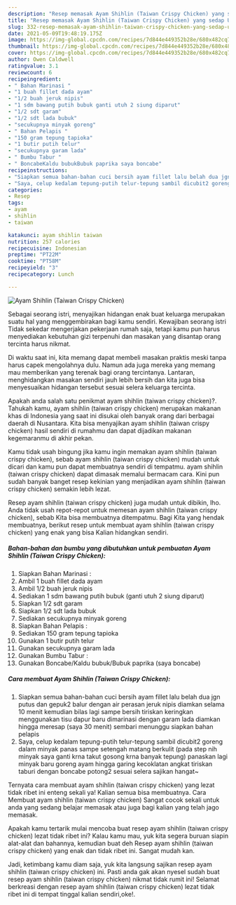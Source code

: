 ```yaml
---
description: "Resep memasak Ayam Shihlin (Taiwan Crispy Chicken) yang sedap Untuk Jualan"
title: "Resep memasak Ayam Shihlin (Taiwan Crispy Chicken) yang sedap Untuk Jualan"
slug: 332-resep-memasak-ayam-shihlin-taiwan-crispy-chicken-yang-sedap-untuk-jualan
date: 2021-05-09T19:48:19.175Z
image: https://img-global.cpcdn.com/recipes/7d844e449352b28e/680x482cq70/ayam-shihlin-taiwan-crispy-chicken-foto-resep-utama.jpg
thumbnail: https://img-global.cpcdn.com/recipes/7d844e449352b28e/680x482cq70/ayam-shihlin-taiwan-crispy-chicken-foto-resep-utama.jpg
cover: https://img-global.cpcdn.com/recipes/7d844e449352b28e/680x482cq70/ayam-shihlin-taiwan-crispy-chicken-foto-resep-utama.jpg
author: Owen Caldwell
ratingvalue: 3.1
reviewcount: 6
recipeingredient:
- " Bahan Marinasi "
- "1 buah fillet dada ayam"
- "1/2 buah jeruk nipis"
- "1 sdm bawang putih bubuk ganti utuh 2 siung diparut"
- "1/2 sdt garam"
- "1/2 sdt lada bubuk"
- "secukupnya minyak goreng"
- " Bahan Pelapis "
- "150 gram tepung tapioka"
- "1 butir putih telur"
- "secukupnya garam lada"
- " Bumbu Tabur "
- " BoncabeKaldu bubukBubuk paprika saya boncabe"
recipeinstructions:
- "Siapkan semua bahan-bahan cuci bersih ayam fillet lalu belah dua jgn putus dan gepuk2 balur dengan air perasan jeruk nipis diamkan selama 10 menit kemudian bilas lagi sampe bersih tiriskan keringkan menggunakan tisu dapur baru dimarinasi dengan garam lada diamkan hingga meresap (saya 30 menit) sembari menunggu siapkan bahan pelapis"
- "Saya, celup kedalam tepung-putih telur-tepung sambil dicubit2 goreng dalam minyak panas sampe setengah matang berkulit (pada step nih minyak saya ganti krna takut gosong krna banyak tepung) panaskan lagi minyak baru goreng ayam hingga garing kecoklatan angkat tiriskan taburi dengan boncabe potong2 sesuai selera sajikan hangat~"
categories:
- Resep
tags:
- ayam
- shihlin
- taiwan

katakunci: ayam shihlin taiwan 
nutrition: 257 calories
recipecuisine: Indonesian
preptime: "PT22M"
cooktime: "PT58M"
recipeyield: "3"
recipecategory: Lunch

---
```



![Ayam Shihlin (Taiwan Crispy Chicken)](https://img-global.cpcdn.com/recipes/7d844e449352b28e/680x482cq70/ayam-shihlin-taiwan-crispy-chicken-foto-resep-utama.jpg)

Sebagai seorang istri, menyajikan hidangan enak buat keluarga merupakan suatu hal yang menggembirakan bagi kamu sendiri. Kewajiban seorang istri Tidak sekedar mengerjakan pekerjaan rumah saja, tetapi kamu pun harus menyediakan kebutuhan gizi terpenuhi dan masakan yang disantap orang tercinta harus nikmat.

Di waktu  saat ini, kita memang dapat membeli masakan praktis meski tanpa harus capek mengolahnya dulu. Namun ada juga mereka yang memang mau memberikan yang terenak bagi orang tercintanya. Lantaran, menghidangkan masakan sendiri jauh lebih bersih dan kita juga bisa menyesuaikan hidangan tersebut sesuai selera keluarga tercinta. 



Apakah anda salah satu penikmat ayam shihlin (taiwan crispy chicken)?. Tahukah kamu, ayam shihlin (taiwan crispy chicken) merupakan makanan khas di Indonesia yang saat ini disukai oleh banyak orang dari berbagai daerah di Nusantara. Kita bisa menyajikan ayam shihlin (taiwan crispy chicken) hasil sendiri di rumahmu dan dapat dijadikan makanan kegemaranmu di akhir pekan.

Kamu tidak usah bingung jika kamu ingin memakan ayam shihlin (taiwan crispy chicken), sebab ayam shihlin (taiwan crispy chicken) mudah untuk dicari dan kamu pun dapat membuatnya sendiri di tempatmu. ayam shihlin (taiwan crispy chicken) dapat dimasak memalui bermacam cara. Kini pun sudah banyak banget resep kekinian yang menjadikan ayam shihlin (taiwan crispy chicken) semakin lebih lezat.

Resep ayam shihlin (taiwan crispy chicken) juga mudah untuk dibikin, lho. Anda tidak usah repot-repot untuk memesan ayam shihlin (taiwan crispy chicken), sebab Kita bisa membuatnya ditempatmu. Bagi Kita yang hendak membuatnya, berikut resep untuk membuat ayam shihlin (taiwan crispy chicken) yang enak yang bisa Kalian hidangkan sendiri.

<!--inarticleads1-->

##### Bahan-bahan dan bumbu yang dibutuhkan untuk pembuatan Ayam Shihlin (Taiwan Crispy Chicken):

1. Siapkan  Bahan Marinasi :
1. Ambil 1 buah fillet dada ayam
1. Ambil 1/2 buah jeruk nipis
1. Sediakan 1 sdm bawang putih bubuk (ganti utuh 2 siung diparut)
1. Siapkan 1/2 sdt garam
1. Siapkan 1/2 sdt lada bubuk
1. Sediakan secukupnya minyak goreng
1. Siapkan  Bahan Pelapis :
1. Sediakan 150 gram tepung tapioka
1. Gunakan 1 butir putih telur
1. Gunakan secukupnya garam lada
1. Gunakan  Bumbu Tabur :
1. Gunakan  Boncabe/Kaldu bubuk/Bubuk paprika (saya boncabe)




<!--inarticleads2-->

##### Cara membuat Ayam Shihlin (Taiwan Crispy Chicken):

1. Siapkan semua bahan-bahan cuci bersih ayam fillet lalu belah dua jgn putus dan gepuk2 balur dengan air perasan jeruk nipis diamkan selama 10 menit kemudian bilas lagi sampe bersih tiriskan keringkan menggunakan tisu dapur baru dimarinasi dengan garam lada diamkan hingga meresap (saya 30 menit) sembari menunggu siapkan bahan pelapis
1. Saya, celup kedalam tepung-putih telur-tepung sambil dicubit2 goreng dalam minyak panas sampe setengah matang berkulit (pada step nih minyak saya ganti krna takut gosong krna banyak tepung) panaskan lagi minyak baru goreng ayam hingga garing kecoklatan angkat tiriskan taburi dengan boncabe potong2 sesuai selera sajikan hangat~




Ternyata cara membuat ayam shihlin (taiwan crispy chicken) yang lezat tidak ribet ini enteng sekali ya! Kalian semua bisa membuatnya. Cara Membuat ayam shihlin (taiwan crispy chicken) Sangat cocok sekali untuk anda yang sedang belajar memasak atau juga bagi kalian yang telah jago memasak.

Apakah kamu tertarik mulai mencoba buat resep ayam shihlin (taiwan crispy chicken) lezat tidak ribet ini? Kalau kamu mau, yuk kita segera buruan siapin alat-alat dan bahannya, kemudian buat deh Resep ayam shihlin (taiwan crispy chicken) yang enak dan tidak ribet ini. Sangat mudah kan. 

Jadi, ketimbang kamu diam saja, yuk kita langsung sajikan resep ayam shihlin (taiwan crispy chicken) ini. Pasti anda gak akan nyesel sudah buat resep ayam shihlin (taiwan crispy chicken) nikmat tidak rumit ini! Selamat berkreasi dengan resep ayam shihlin (taiwan crispy chicken) lezat tidak ribet ini di tempat tinggal kalian sendiri,oke!.

